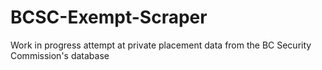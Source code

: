 # BCSC-Exempt-Scraper
Work in progress attempt at private placement data from the BC Security Commission's database
